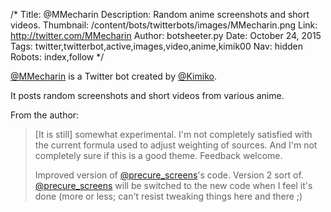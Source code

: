 /*
Title: @MMecharin
Description: Random anime screenshots and short videos.
Thumbnail: /content/bots/twitterbots/images/MMecharin.png
Link: http://twitter.com/MMecharin
Author: botsheeter.py
Date: October 24, 2015
Tags: twitter,twitterbot,active,images,video,anime,kimik00
Nav: hidden
Robots: index,follow
*/

[@MMecharin](https://twitter.com/MMecharin) is a Twitter bot created by [@Kimiko](https://twitter.com/Kimik00). 

It posts random screenshots and short videos from various anime.

From the author:

> [It is still] somewhat experimental. I'm not completely satisfied with the current formula used to adjust weighting of sources. And I'm not completely sure if this is a good theme. Feedback welcome.
>
>Improved version of [@precure_screens](/bots/twitterbots/precure_screens)'s code. Version 2 sort of. [@precure_screens](/bots/twitterbots/precure_screens) will be switched to the new code when I feel it's done (more or less; can't resist tweaking things here and there ;)

